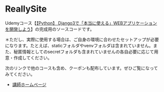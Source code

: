 # ReallySite

Udemyコース【[【Python】 Django3で「本当に使える」WEBアプリケーションを開発しよう](https://takux.one)】の完成用のソースコードです。

＊ただし、実際に使用する場合は、ご自身の環境に合わせたセットアップが必要になります。たとえば、staticフォルダやvenvフォルダは含まれていません。また、秘匿情報としてのsecretフォルダも含まれていませんの各自必要に応じて用意・作成してください。


次のリンクで他のコースも含め、クーポンも配布しています。ぜひご覧になってみてください。

- [講師ホームページ](https://www.takux.one)
